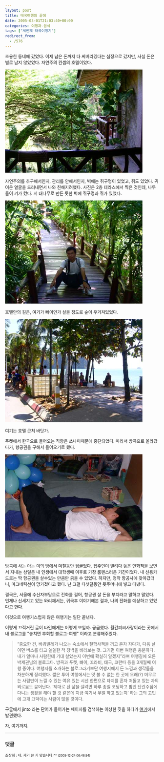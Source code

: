 ```yaml
---
layout: post
title: 태국여행의 끝에
date: 2005-03-01T21:03:40+00:00
categories: 여행과-음식
tags: ["세번째-태국여행기"]
redirect_from:
  - /576
---
```


조용한 동네에 갔었다. 이제 남은 돈까지 다 써버리겠다는 심정으로 갔지만, 사실 돈은 별로 남지 않았었다. 자연주의 컨셉의 호텔이었다.

![ ](/assets/media/uploads_2005_03_PICT2352.jpg)

자연주의를 추구해서인지, 관리를 안해서인지, 벽에는 쥐구멍이 있었고, 쥐도 있었다. 귀여운 얼굴을 드러내면서 나와 친해지려했다. 사진은 2층 테라스에서 찍은 것인데, 나무들이 키가 컸다. 저 대나무로 만든 듯한 벽에 쥐구멍과 쥐가 있었다.

![ ](/assets/media/uploads_2005_03_PICT2374.jpg)

호텔안의 길은, 여기가 빠이인가 싶을 정도로 숲이 우거져있었다.

![ ](/assets/media/uploads_2005_03_PICT2379.jpg)

여기는 호텔 근처 바닷가.

푸켓에서 한국으로 들어오는 직항은 쓰나미때문에 중단되었다. 따라서 방콕으로 올라갔다가, 항공권을 구해서 들어오기로 했다.

![ ](/assets/media/uploads_2005_03_PICT2397.jpg)

방콕에 사는 아는 이의 방에서 며칠동안 뒹굴었다. 집주인이 빌려다 놓은 만화책을 보면서 지내는 삼일은 내 인생에서 대학생때 이후로 가장 룸펜스러운 기간이었다. 내 신용카드로는 딱 항공권을 살수있는 만큼만 긁을 수 있었다. 하지만, 정작 항공사에 찾아갔더니, 마그네틱선이 망가졌다고 했다. 난 그걸 다섯달동안 뒷주머니에 넣고 다녔다.

결국은, 서울에 수신자부담으로 전화를 걸어, 항공권 살 돈을 부치라고 말하고 말았다. 언제나 신세지고 있는 와리께서는, 귀국후 이야기해본 결과, 나의 전화를 예상하고 있었다고 한다.

이것으로 여행기스럽지 않은 여행기는 일단 끝낸다.

이렇게 끄적거린 글이 타인에게는 어떻게 보일까. 궁금했다. 월간피씨사랑이라는 곳에서 내 블로그를 "놓치면 후회할 블로그-여행" 이라고 분류해주었다.

> “중요한 건, 바퀴벌레가 나오는 숙소에서 철학사책을 끼고 혼자 자다가, 다음 날이면 버스를 타고 쓸쓸한 척 창밖을 바라보는 것. 그거면 이번 여행은 충분하다. 내가 얼마나 사람한테 기대 살았는지 이번에 확실히 알겠지”라며 여행길에 오른 박제권님의 블로그다. 방콕과 푸켓, 빠이, 끄라비, 태국, 코란따 등을 3개월째 여행 중이다. 여행지를 소개하는 블로그라기보단 여행지에서 든 느낌과 생각들을 차분하게 정리했다. 짧은 투어 여행에서는 맛 볼 수 없는 한 곳에 오래(?) 머무르는 사람만이 느낄 수 있는 여유 있는 시선 한편으로 타지를 혼자 떠돌고 있는 자의 외로움도 묻어난다. ‘제대로 된 삶을 살려면 하루 종일 코딩하고 밤엔 단란주점에 다니는 생활을 해야 할 것 같은데 지금 여기서 무얼 하고 있는지’ 하는 그의 고민에 고개 끄덕이는 사람이 많을 것이다.

구글에서 jinto 라는 단어가 들어가는 페이지를 검색하는 이상한 짓을 하다가 <a href="http://blog.naver.com/consu/8446707" target="bb">여기</a>에서 발견했다.

자, 여기까지.

* * *

### 댓글



<!--- cmt:989 --->
<!--- mail: --->
<!--- parent:0 --->

<small class=comment>조장희 : 네. 제가 쓴 거 맞습니다.^^ <small>(2005-12-24 06:46:54)</small></small>

